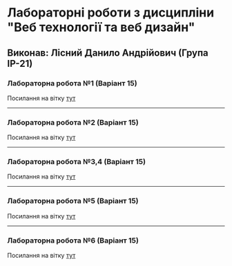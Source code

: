 # Лабораторні роботи з дисципліни "Веб технології та веб дизайн"

## Виконав: Лісний Данило Андрійович (Група ІР-21)

### Лабораторна робота №1 (Варіант 15)
Посилання на вітку [тут](https://github.com/Danko05/Web/tree/lab1)

***
### Лабораторна робота №2 (Варіант 15)
Посилання на вітку [тут](https://github.com/Danko05/Web/tree/lab2)

***
### Лабораторна робота №3,4 (Варіант 15)
Посилання на вітку [тут](https://github.com/Danko05/Web/tree/lab3%2C4)

***

### Лабораторна робота №5 (Варіант 15)
Посилання на вітку [тут](https://github.com/Danko05/Web/tree/lab5)

***

### Лабораторна робота №6 (Варіант 15)
Посилання на вітку [тут](https://github.com/Danko05/Web/tree/lab6)


